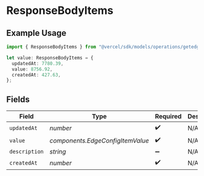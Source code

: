 # ResponseBodyItems

## Example Usage

```typescript
import { ResponseBodyItems } from "@vercel/sdk/models/operations/getedgeconfigbackup.js";

let value: ResponseBodyItems = {
  updatedAt: 7780.39,
  value: 8756.92,
  createdAt: 427.63,
};
```

## Fields

| Field                            | Type                             | Required                         | Description                      |
| -------------------------------- | -------------------------------- | -------------------------------- | -------------------------------- |
| `updatedAt`                      | *number*                         | :heavy_check_mark:               | N/A                              |
| `value`                          | *components.EdgeConfigItemValue* | :heavy_check_mark:               | N/A                              |
| `description`                    | *string*                         | :heavy_minus_sign:               | N/A                              |
| `createdAt`                      | *number*                         | :heavy_check_mark:               | N/A                              |
